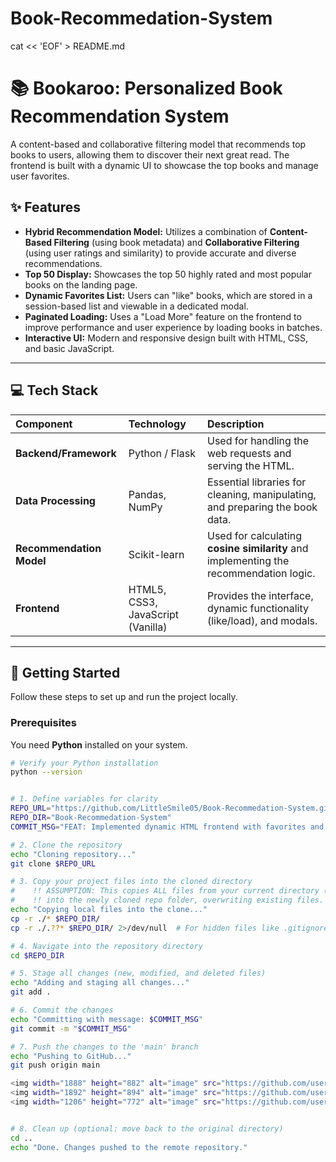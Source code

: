# Book-Recommedation-System
cat << 'EOF' > README.md
# 📚 Bookaroo: Personalized Book Recommendation System

A content-based and collaborative filtering model that recommends top books to users, allowing them to discover their next great read. The frontend is built with a dynamic UI to showcase the top books and manage user favorites.

## ✨ Features

* **Hybrid Recommendation Model:** Utilizes a combination of **Content-Based Filtering** (using book metadata) and **Collaborative Filtering** (using user ratings and similarity) to provide accurate and diverse recommendations.
* **Top 50 Display:** Showcases the top 50 highly rated and most popular books on the landing page.
* **Dynamic Favorites List:** Users can "like" books, which are stored in a session-based list and viewable in a dedicated modal.
* **Paginated Loading:** Uses a "Load More" feature on the frontend to improve performance and user experience by loading books in batches.
* **Interactive UI:** Modern and responsive design built with HTML, CSS, and basic JavaScript.

---

## 💻 Tech Stack

| Component | Technology | Description |
| :--- | :--- | :--- |
| **Backend/Framework** | Python / Flask | Used for handling the web requests and serving the HTML. |
| **Data Processing** | Pandas, NumPy | Essential libraries for cleaning, manipulating, and preparing the book data. |
| **Recommendation Model** | Scikit-learn | Used for calculating **cosine similarity** and implementing the recommendation logic. |
| **Frontend** | HTML5, CSS3, JavaScript (Vanilla) | Provides the interface, dynamic functionality (like/load), and modals. |

---

## 🚀 Getting Started

Follow these steps to set up and run the project locally.

### Prerequisites

You need **Python** installed on your system.

```bash
# Verify your Python installation
python --version


# 1. Define variables for clarity
REPO_URL="https://github.com/LittleSmile05/Book-Recommedation-System.git"
REPO_DIR="Book-Recommedation-System"
COMMIT_MSG="FEAT: Implemented dynamic HTML frontend with favorites and load more."

# 2. Clone the repository
echo "Cloning repository..."
git clone $REPO_URL

# 3. Copy your project files into the cloned directory
#    !! ASSUMPTION: This copies ALL files from your current directory (e.g., your updated index.html, app.py, etc.) 
#    !! into the newly cloned repo folder, overwriting existing files.
echo "Copying local files into the clone..."
cp -r ./* $REPO_DIR/
cp -r ./.??* $REPO_DIR/ 2>/dev/null  # For hidden files like .gitignore, ignoring errors if none exist

# 4. Navigate into the repository directory
cd $REPO_DIR

# 5. Stage all changes (new, modified, and deleted files)
echo "Adding and staging all changes..."
git add .

# 6. Commit the changes
echo "Committing with message: $COMMIT_MSG"
git commit -m "$COMMIT_MSG"

# 7. Push the changes to the 'main' branch
echo "Pushing to GitHub..."
git push origin main

<img width="1888" height="882" alt="image" src="https://github.com/user-attachments/assets/14582a6b-dc25-42de-837c-030cde2f4c11" />
<img width="1892" height="894" alt="image" src="https://github.com/user-attachments/assets/7df06a8e-6adf-4b0b-98d3-d94f337fec37" />
<img width="1206" height="772" alt="image" src="https://github.com/user-attachments/assets/b7819540-cbba-4ff3-90f5-2a36d97ed78f" />


# 8. Clean up (optional: move back to the original directory)
cd ..
echo "Done. Changes pushed to the remote repository."

